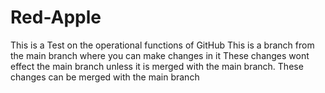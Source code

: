 # Red-Apple
This is a Test on the operational functions of GitHub
This is a branch from the main branch where you can make changes in it
These changes wont effect the main branch unless it is merged with the main branch.
These changes can be merged with the main branch
